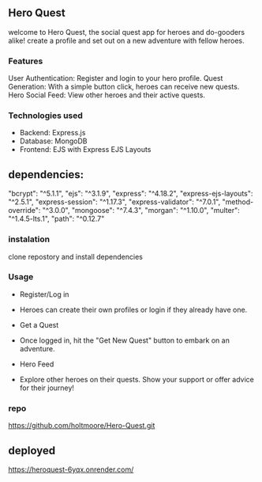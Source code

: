 ## Hero Quest
welcome to Hero Quest, the social quest app for heroes and do-gooders alike! create a profile and set out on a new adventure with fellow heroes.

### Features
User Authentication: Register and login to your hero profile.
Quest Generation: With a simple button click, heroes can receive new quests.
Hero Social Feed: View other heroes and their active quests.

### Technologies used
- Backend: Express.js
- Database: MongoDB
- Frontend: EJS with Express EJS Layouts

## dependencies:

  "bcrypt": "^5.1.1",
    "ejs": "^3.1.9",
    "express": "^4.18.2",
    "express-ejs-layouts": "^2.5.1",
    "express-session": "^1.17.3",
    "express-validator": "^7.0.1",
    "method-override": "^3.0.0",
    "mongoose": "^7.4.3",
    "morgan": "^1.10.0",
    "multer": "^1.4.5-lts.1",
    "path": "^0.12.7"

### instalation
clone repostory and install dependencies

### Usage
- Register/Log in

- Heroes can create their own profiles or login if they already have one.

- Get a Quest

- Once logged in, hit the "Get New Quest" button to embark on an adventure.

- Hero Feed

- Explore other heroes on their quests. Show your support or offer advice for their journey!

### repo
https://github.com/holtmoore/Hero-Quest.git

## deployed
https://heroquest-6yqx.onrender.com/